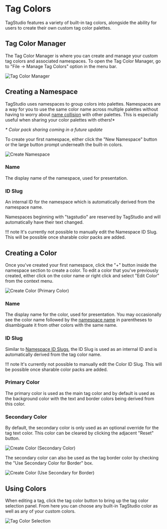 # Tag Colors

TagStudio features a variety of built-in tag colors, alongside the ability for users to create their own custom tag color palettes.

## Tag Color Manager

The Tag Color Manager is where you can create and manage your custom tag colors and associated namespaces. To open the Tag Color Manager, go to "File -> Manage Tag Colors" option in the menu bar.

![Tag Color Manager](../assets/tag_color_manager.png)

## Creating a Namespace

TagStudio uses namespaces to group colors into palettes. Namespaces are a way for you to use the same color name across multiple palettes without having to worry about [name collision](https://en.wikipedia.org/wiki/Name_collision) with other palettes. This is especially useful when sharing your color palettes with others!\*

_\* Color pack sharing coming in a future update_

To create your first namespace, either click the "New Namespace" button or the large button prompt underneath the built-in colors.

![Create Namespace](../assets/create_namespace.png)

### Name

The display name of the namespace, used for presentation.

### ID Slug

An internal ID for the namespace which is automatically derived from the namespace name.

Namespaces beginning with "tagstudio" are reserved by TagStudio and will automatically have their text changed.

<!-- prettier-ignore -->
!!! note
    It's currently not possible to manually edit the Namespace ID Slug. This will be possible once sharable color packs are added.

## Creating a Color

Once you've created your first namespace, click the "+" button inside the namespace section to create a color. To edit a color that you've previously created, either click on the color name or right click and select "Edit Color" from the context menu.

![Create Color (Primary Color)](../assets/custom_color_primary_only.png)

### Name

The display name for the color, used for presentation. You may occasionally see the color name followed by the [namespace name](#name) in parentheses to disambiguate it from other colors with the same name.

### ID Slug

Similar to [Namespace ID Slugs](#id-slug), the ID Slug is used as an internal ID and is automatically derived from the tag color name.

<!-- prettier-ignore -->
!!! note
    It's currently not possible to manually edit the Color ID Slug. This will be possible once sharable color packs are added.

### Primary Color

The primary color is used as the main tag color and by default is used as the background color with the text and border colors being derived from this color.

### Secondary Color

By default, the secondary color is only used as an optional override for the tag text color. This color can be cleared by clicking the adjacent "Reset" button.

![Create Color (Secondary Color)](../assets/custom_color_no_border.png)

The secondary color can also be used as the tag border color by checking the "Use Secondary Color for Border" box.

![Create Color (Use Secondary for Border)](../assets/custom_color_border.png)

## Using Colors

When editing a tag, click the tag color button to bring up the tag color selection panel. From here you can choose any built-in TagStudio color as well as any of your custom colors.

![Tag Color Selection](../assets/tag_color_selection.png)
